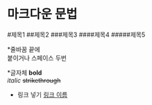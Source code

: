 # 마크다운 문법

#제목1
##제목2
###제목3
####제목4
#####제목5

*줄바꿈
끝에 <br> 붙이거나 스페이스 두번

*글자체
**bold**<br>
_italic_
~~strikethrough~~

* 링크 넣기
[링크 이름](www.naver.com)
